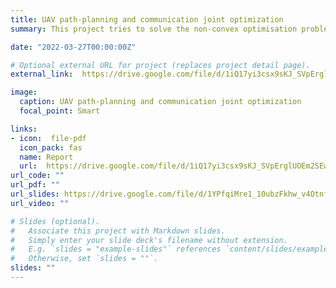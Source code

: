 ```yaml
---
title: UAV path-planning and communication joint optimization
summary: This project tries to solve the non-convex optimisation problem of finding an optimal path for a UAV to move from a base station to a target/inspection point while respecting the strict constraints of power,and data transmission rate. The problem is first transformed into a convex optimisation problem and solved using classical optimisation algorithms in CVXPY.

date: "2022-03-27T00:00:00Z"

# Optional external URL for project (replaces project detail page).
external_link:  https://drive.google.com/file/d/1iQ17yi3csx9sKJ_SVpErglUOEm2SEwVr/view?usp=sharing

image:
  caption: UAV path-planning and communication joint optimization
  focal_point: Smart

links:
- icon:  file-pdf
  icon_pack: fas
  name: Report
  url:  https://drive.google.com/file/d/1iQ17yi3csx9sKJ_SVpErglUOEm2SEwVr/view?usp=sharing
url_code: ""
url_pdf: ""
url_slides: https://drive.google.com/file/d/1YPfqiMre1_10ubzFkhw_v4Otnfr3rRG6/view?usp=sharing
url_video: ""

# Slides (optional).
#   Associate this project with Markdown slides.
#   Simply enter your slide deck's filename without extension.
#   E.g. `slides = "example-slides"` references `content/slides/example-slides.md`.
#   Otherwise, set `slides = ""`.
slides: ""
---
```

